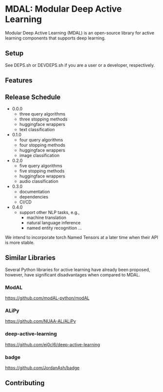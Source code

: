 # MDAL: Modular Deep Active Learning

Modular Deep Active Learning (MDAL) is an open-source library for active learning components that supports deep learning. 

## Setup

See DEPS.sh or DEVDEPS.sh if you are a user or a developer, respectively.

## Features

## Release Schedule

- 0.0.0
  - three query algorithms
  - three stopping methods
  - huggingface wrappers
  - text classification
- 0.1.0
  - four query algorithms
  - four stopping methods
  - huggingface wrappers
  - image classification
- 0.2.0
  - five query algorithms
  - five stopping methods
  - huggingface wrappers
  - audio classification
- 0.3.0
  - documentation
  - dependencies
  - CI/CD
- 0.4.0
  - support other NLP tasks, e.g.,
    - machine translation
    - natural language inference
    - named entity recognition
...

We intend to incorporate torch Named Tensors at a later time when their API is more stable.

## Similar Libraries

Several Python libraries for active learning have already been proposed, however, have significant disadvantages when compared to MDAL.

### ModAL

https://github.com/modAL-python/modAL

### ALiPy

https://github.com/NUAA-AL/ALiPy

### deep-active-learning

https://github.com/ej0cl6/deep-active-learning

### badge

https://github.com/JordanAsh/badge

## Contributing


